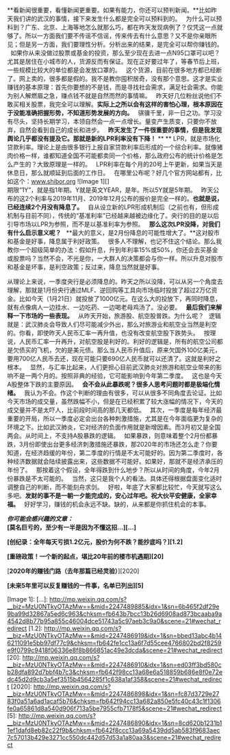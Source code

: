 **看新闻很重要，看懂新闻更重要。如果有能力，你还可以预判新闻。**比如昨天我们讲的武汉的事情，接下来发生什么都是完全可以预料到的。
 
为什么可以预料到？广东、北京、上海等地怎么就那么巧，都在昨天发现病例了？仅凭这一点就够了。所以一方面我们要不传谣不信谣，传来传去有什么意思？又不是你亲眼所见；但是另一方面，我们要理性分析。分析出来的结果，是完全可以帮你赚钱的。
 
如果你从来没做过股票或基金的投资，那么至少现在去进一点N95口罩可以吧？尤其是居住在小城市的人，货源反而有保证。现在正好要过年了，等春节后上班，一些规模比较大的单位都是会发放口罩的。
 
这个货源，目前在很多地方都已经断了。网上卖的，很多都是假的。我不是教你囤积居奇，没有那个意思。这才是实业赚钱的基本原理：首先你要想的不是钱，而是寻找社会需求，满足社会需求。你能为别人解燃眉之急，赚点钱不就是自然而然的事情嘛。
 
昨天好几位粉丝说他们不敢买相关股票，我完全可以理解。**实际上之所以会有这样的害怕心理，根本原因在于没能准确把握形势，不知道形势发展的方向。**
 
骐骥千里，非一日之功。学习没有尽头，坚持长期学习，本领自然会一点一点增长。量变产生质变，只要你不放弃，自然会看到自己的成长和进步。
 
**昨天发生了一件很重要的事情，但是我发现舆论几乎都没有提及它。那就是新的LPR利率没有下降！**
** **
LPR，就是市场化贷款利率。理论上是由很多银行上报自家贷款利率后形成的一个综合利率。就像猪肉价格一样，谁都知道全国不可能都卖同一个价格，那么政府公布的统计价格是怎么产生的？大致原理是一样的。
 
LPR利率在每个月的20号上午更新，如果当天是休息日，那么就顺延到后面的工作日。
 
在哪里公布呢？好几个官方网站都有，比如这个：www.shibor.org
![Image 1][]
   
期限“1Y”，就是指1年期。Y就是英文YEAR，是年。所以5Y就是5年期。
 
昨天公布的这2个利率与2019年11月、2019年12月公布的报价是完全一样的。**也就是说，已经连续2个月没有降息了。**
 
自从设立新的LPR形成机制后（之前也有，但形成机制与目前不同），传统的“基准利率”已经越来越被边缘化了。央行的目的是以后引导市场以LPR为参照，而不是以基准利率为参照。
 
**那么这次LPR没降，对我们有什么启示意义呢？**
 
**最大的意义，是2月份降息的可能性增大了。**这对股市和基金是好事，降息属于利好政策。
 
很多人不理解，也记不住这个结论。那么我教你一个超级简单的办法：假如升息，升到年利率15%或50%，你还会去买基金或股票吗？当然不会，不光是你，一大群人的决策都会与你一样。所以升息对股市和基金是坏事，是利空政策；反过来，降息当然就是好事。
  
从理论上来说，一季度央行是必须降息的。昨天之所以没降，可以从另一个角度去理解，那就是1月份央行通过MLF、逆回购等工具向市场临时投放了超过2万亿资金。比如今天（1月21日）就投放了1000亿元。在这么大的投放下，再同时降息，就有点像病人一边挂水、一边吃药、一边喝老母鸡汤了。没必要。
 
**最后我们来解释一下市场的一些表现。**
 
从昨天开始，旅游股、航空股普跌。为什么呢？
 
逻辑就是：武汉肺炎会导致人们尽可能减少外出，那么对旅游业和航空业当然是利空的。你看，即使昨天人民币汇率一再升值，也没有改变航空股下跌势头。
 
按理说，人民币汇率一升再升，对航空股是利好的。利好的逻辑是，所有的航空公司都是欠债买的飞机，欠的是美元债。那么当人民币升值后，原来欠国外100亿美元，要用700亿人民币去还，现在可能只要690亿人民币就可以还清了。这就是利好之根本。
 
显然，与汇率比起来，人们更担心目前武汉肺炎对旅游和航空业带来的影响不是一两个月的。按照非典的经验，它可能影响到今年第二季度。
 
这也是今天A股整体下跌的主要原因。
 
**会不会从此暴跌呢？很多人思考问题时都是极端化情绪。**
 
我认为不会。作这个判断的理由有很多，可以从很多不同角度去论证。比如今天市场的成交量，虽然跌幅不小，但是在已经积累了较大涨幅的情况下，今天的成交量并不是太吓人，比前段时间高的那几天都低。
 
其次，一季度是每年经济最重要的开局，所以一季度必定会出台各种刺激措施，尤其是在今年面临更为复杂的环境之下。比如武汉肺炎，它对经济的负面作用就是新增因素。而3月初又是全国两会。从时间上，不支持A股暴跌的逻辑。
 
如果暴跌，则意味着整个2月份都暴跌，3月份即使出台更多经济刺激措施还暴跌，那2020年的市场还怎么走？你要知道，在经济趋缓的年份，第二季度的行情是不太可能好的。因为第二季度时，各种经济数据就会陆续披露出来，这些数据不可能好。如果好，那就不是经济承压的年份了。
 
那按着这个假设，全年得跌到什么地步？所以从时间的角度，今年2月份暴跌是不太可能的。
 
当然，这只是我个人的看法。具体还得根据盘面变化适时调整自己的判断，而不能刻舟求剑。
 
好啦，年底了大家都比较忙，今天就写这么多吧。**发财的事不是一朝一夕能完成的，安心过年吧。祝大伙平安健康，全家幸福。**
 
好好学习，赚钱的机会永远不缺。缺的，从来都是你抓住机会的本事。
  
***你可能会感兴趣的文章：***   
**[莫名巨亏的，至少有一半是因为不懂这招...][...]**  
  
**[创纪录：全年每天亏损1.2亿元，股价为何不跌？能抄底吗？][1.2]**  
  
**[重磅政策！一个新的起点，堪比20年前的楼市机遇期][20]**  
  
[**2020年的赚钱门路（去年那篇已经灵验）**][2020]  
  
**[未来5年里可以反复赚钱的一件事，名单已列出][5]**
  

[Image 1]: 
[...]: http://mp.weixin.qq.com/s?__biz=MzU0NTkyOTAzMw==&mid=2247489885&idx=1&sn=6b465f2df29e9ba99d32867a5ed6c963&chksm=fb643b7bcc13b26d6908ad873bcaaba9a4542d8b77b95a855c46004dce51743a5c97aeb3c9a0&scene=21#wechat_redirect
[1.2]: http://mp.weixin.qq.com/s?__biz=MzU0NTkyOTAzMw==&mid=2247486919&idx=1&sn=bbed13abc4b146211091e5bb97df77c9&chksm=fb642fe1cc13a6f7d55cee4766802bd2f8259e9f0799c9418f06336e8f8b866851ac49e3dcda&scene=21#wechat_redirect
[20]: http://mp.weixin.qq.com/s?__biz=MzU0NTkyOTAzMw==&mid=2247486910&idx=1&sn=ed03ff3bd580cb28dfa892d7bbf4b7c3&chksm=fb642f98cc13a68e6a518859b686e8f0e72edc45d2d9cb3a5ef3515b4564285f1c638a1af358&scene=21#wechat_redirect
[2020]: http://mp.weixin.qq.com/s?__biz=MzU0NTkyOTAzMw==&mid=2247486898&idx=1&sn=fc87d3729e2783f0a51a6ad1acaf5b76&chksm=fb642f94cc13a682a850e5fc40c43c1f1306fe0a65861d8a540d906f713a5be7955cfb7178f5&scene=21#wechat_redirect
[5]: http://mp.weixin.qq.com/s?__biz=MzU0NTkyOTAzMw==&mid=2247486890&idx=1&sn=8cd620b1231b11ef1dafd8eb82c22f9b&chksm=fb642f8ccc13a69a5439dd5ab583f9683aec7c57013b429e3271cc550dc442d57d53a1a80aa3&scene=21#wechat_redirect